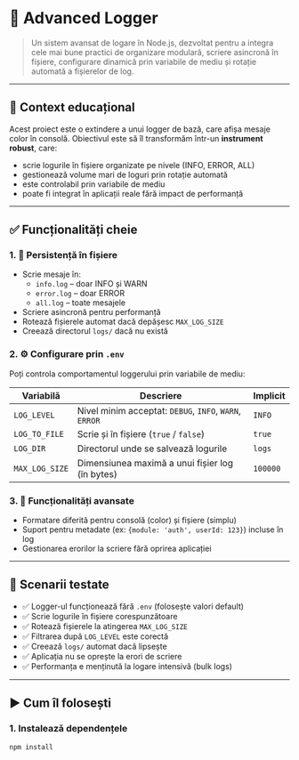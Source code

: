 # 📘 Advanced Logger

> Un sistem avansat de logare în Node.js, dezvoltat pentru a integra cele mai bune practici de organizare modulară, scriere asincronă în fișiere, configurare dinamică prin variabile de mediu și rotație automată a fișierelor de log.

---

## 🧠 Context educațional

Acest proiect este o extindere a unui logger de bază, care afișa mesaje color în consolă. Obiectivul este să îl transformăm într-un **instrument robust**, care:

- scrie logurile în fișiere organizate pe nivele (INFO, ERROR, ALL)
- gestionează volume mari de loguri prin rotație automată
- este controlabil prin variabile de mediu
- poate fi integrat în aplicații reale fără impact de performanță

---

## ✅ Funcționalități cheie

### 1. 🔐 **Persistență în fișiere**
- Scrie mesaje în:
  - `info.log` – doar INFO și WARN
  - `error.log` – doar ERROR
  - `all.log` – toate mesajele
- Scriere asincronă pentru performanță
- Rotează fișierele automat dacă depășesc `MAX_LOG_SIZE`
- Creează directorul `logs/` dacă nu există

### 2. ⚙️ **Configurare prin `.env`**
Poți controla comportamentul loggerului prin variabile de mediu:

| Variabilă      | Descriere                                             | Implicit |
|----------------|--------------------------------------------------------|----------|
| `LOG_LEVEL`     | Nivel minim acceptat: `DEBUG`, `INFO`, `WARN`, `ERROR` | `INFO`   |
| `LOG_TO_FILE`   | Scrie și în fișiere (`true` / `false`)                | `true`   |
| `LOG_DIR`       | Directorul unde se salvează logurile                  | `logs`   |
| `MAX_LOG_SIZE`  | Dimensiunea maximă a unui fișier log (în bytes)       | `100000` |

### 3. 🚀 **Funcționalități avansate**
- Formatare diferită pentru consolă (color) și fișiere (simplu)
- Suport pentru metadate (ex: `{module: 'auth', userId: 123}`) incluse în log
- Gestionarea erorilor la scriere fără oprirea aplicației

---


## 🧪 Scenarii testate

- ✅ Logger-ul funcționează fără `.env` (folosește valori default)
- ✅ Scrie logurile în fișiere corespunzătoare
- ✅ Rotează fișierele la atingerea `MAX_LOG_SIZE`
- ✅ Filtrarea după `LOG_LEVEL` este corectă
- ✅ Creează `logs/` automat dacă lipsește
- ✅ Aplicația nu se oprește la erori de scriere
- ✅ Performanța e menținută la logare intensivă (bulk logs)

---

## ▶️ Cum îl folosești

### 1. Instalează dependențele
```bash
npm install
